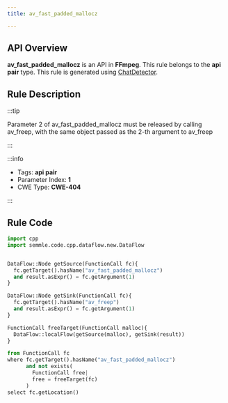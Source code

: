 ```yaml
---
title: av_fast_padded_mallocz

---
```



## API Overview
**av_fast_padded_mallocz** is an API in **FFmpeg**. This rule belongs to the **api pair** type. This rule is generated using [ChatDetector](../../tools/ChatDetector).
## Rule Description

:::tip

Parameter 2 of av_fast_padded_mallocz must be released by calling av_freep, with the same object passed as the 2-th argument to av_freep

:::

:::info

- Tags: **api pair**
- Parameter Index: **1**
- CWE Type: **CWE-404**

:::

## Rule Code
```python
import cpp
import semmle.code.cpp.dataflow.new.DataFlow


DataFlow::Node getSource(FunctionCall fc){
  fc.getTarget().hasName("av_fast_padded_mallocz")
  and result.asExpr() = fc.getArgument(1)
}

DataFlow::Node getSink(FunctionCall fc){
  fc.getTarget().hasName("av_freep")
  and result.asExpr() = fc.getArgument(1)
}

FunctionCall freeTarget(FunctionCall malloc){
  DataFlow::localFlow(getSource(malloc), getSink(result))
}

from FunctionCall fc
where fc.getTarget().hasName("av_fast_padded_mallocz")
      and not exists(
        FunctionCall free| 
        free = freeTarget(fc)
      )
select fc.getLocation()
```